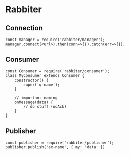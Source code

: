 # Rabbiter

## Connection
```
const manager = require('rabbiter/manager');
manager.connect(<url>).then(conn=>{}).catch(err=>{});
```

## Consumer
```
const Consumer = require('rabbiter/consumer');
class MyConsumer extends Consumer {
    constructor() {
        super('q-name');
    }

    // important naming
    onMessage(data) {
        // do stuff (noAck)
    }
}
```

## Publisher
```
const publisher = require('rabbiter/publisher');
publisher.publish('ex-name', { my: 'data' })
```